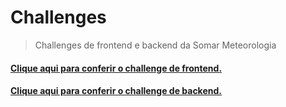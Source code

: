 # Challenges

> Challenges de frontend e backend da Somar Meteorologia

#### [Clique aqui para conferir o challenge de frontend.](https://github.com/somarmeteorologia/challenge/blob/master/frontend/README.md)
#### [Clique aqui para conferir o challenge de backend.](https://github.com/somarmeteorologia/challenge/blob/master/backend/README.md)
